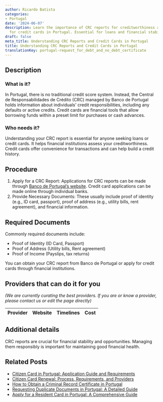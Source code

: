 ```yaml
---
author: Ricardo Batista
categories:
- Portugal
date: '2024-06-07'
description: Learn the importance of CRC reports for creditworthiness and how to apply
  for credit cards in Portugal. Essential for loans and financial stability.
draft: false
meta_title: Understanding CRC Reports and Credit Cards in Portugal
title: Understanding CRC Reports and Credit Cards in Portugal
translationKey: portugal-request_for_debt_and_no_debt_certificate
---
```


## Description
### What is it?
In Portugal, there is no traditional credit score system. Instead, the Central de Responsabilidades de Crédito (CRC) managed by Banco de Portugal holds information about individuals' credit responsibilities, including any defaults or active credits. Credit cards are financial tools that allow borrowing funds within a preset limit for purchases or cash advances.

### Who needs it?
Understanding your CRC report is essential for anyone seeking loans or credit cards. It helps financial institutions assess your creditworthiness. Credit cards offer convenience for transactions and can help build a credit history.

## Procedure
1. Apply for a CRC Report: Applications for CRC reports can be made through [Banco de Portugal’s website](https://www.bportugal.pt/area-cidadao/formulario/227). Credit card applications can be made online through individual banks.
2. Provide Necessary Documents: These usually include proof of identity (e.g., ID card, passport), proof of address (e.g., utility bills, rent agreement), and financial information.

## Required Documents
Commonly required documents include:

- Proof of Identity (ID Card, Passport)
- Proof of Address (Utility bills, Rent agreement)
- Proof of Income (Payslips, tax returns)

You can obtain your CRC report from Banco de Portugal or apply for credit cards through financial institutions.

## Providers that can do it for you

_(We are currently curating the best providers. If you are or know a provider, please contact us or edit the page directly)_

| Provider        |     Website     |     Timelines    |       Cost      |
| :-------------: | :-------------: |  :-------------: | :-------------: |

## Additional details
CRC reports are crucial for financial stability and opportunities. Managing them responsibly is important for maintaining good financial health.


## Related Posts

- [Citizen Card in Portugal: Application Guide and Requirements](https://tramitit.com/guides/portugal/request_for_citizen_card/)
- [Citizen Card Renewal: Process, Requirements, and Providers](https://tramitit.com/guides/portugal/renewal_of_citizen_card/)
- [How to Obtain a Criminal Record Certificate in Portugal](https://tramitit.com/guides/portugal/request_for_criminal_record_certificate/)
- [Requesting Duplicate Documents in Portugal: A Detailed Guide](https://tramitit.com/guides/portugal/request_for_duplicate_documents/)
- [Apply for a Resident Card in Portugal: A Comprehensive Guide](https://tramitit.com/guides/portugal/request_for_resident_card_for_foreign_citizens/)
